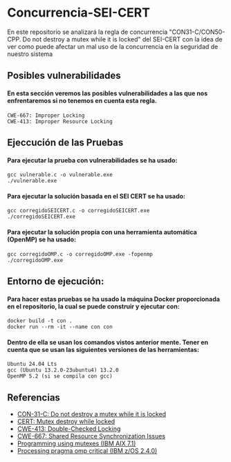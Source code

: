 # Concurrencia-SEI-CERT
En este repositorio se analizará la regla de concurrencia "CON31-C/CON50-CPP. Do not destroy a mutex while it is locked" del SEI-CERT con la idea de ver como puede afectar un mal uso de la concurrencia en la seguridad de nuestro sistema

## Posibles vulnerabilidades
#### En esta sección veremos las posibles vulnerabilidades a las que nos enfrentaremos si no tenemos en cuenta esta regla.
    CWE-667: Improper Locking
    CWE-413: Improper Resource Locking

## Ejeccución de las Pruebas
#### Para ejecutar la prueba con vulnerabilidades se ha usado:
```
gcc vulnerable.c -o vulnerable.exe
./vulnerable.exe
```
#### Para ejecutar la solución basada en el SEI CERT se ha usado:
```
gcc corregidoSEICERT.c -o corregidoSEICERT.exe
./corregidoSEICERT.exe
```
#### Para ejecutar la solución propia con una herramienta automática (OpenMP) se ha usado:
```
gcc corregidoOMP.c -o corregidoOMP.exe -fopenmp
./corregidoOMP.exe
```

## Entorno de ejecución:
#### Para hacer estas pruebas se ha usado la máquina Docker proporcionada en el repositorio, la cual se puede construir y ejecutar con:
```
docker build -t con .
docker run --rm -it --name con con
```
#### Dentro de ella se usan los comandos vistos anterior mente. Tener en cuenta que se usan las siguientes versiones de las herramientas:
    Ubuntu 24.04 Lts
    gcc (Ubuntu 13.2.0-23ubuntu4) 13.2.0
    OpenMP 5.2 (si se compila con gcc)
    
## Referencias
- [CON-31-C: Do not destroy a mutex while it is locked](https://wiki.sei.cmu.edu/confluence/display/c/CON31-C.+Do+not+destroy+a+mutex+while+it+is+locked)
- [CERT: Mutex destroy while locked](https://help.klocwork.com/2024/en-us/reference/cert.conc.mutex.destroy_while_locked.htm)
- [CWE-413: Double-Checked Locking](https://cwe.mitre.org/data/definitions/413.html)
- [CWE-667: Shared Resource Synchronization Issues](https://cwe.mitre.org/data/definitions/667.html)
- [Programming using mutexes (IBM AIX 7.1)](https://www.ibm.com/docs/it/aix/7.1?topic=programming-using-mutexes)
- [Processing pragma omp critical (IBM z/OS 2.4.0)](https://www.ibm.com/docs/en/zos/2.4.0?topic=processing-pragma-omp-critical)

